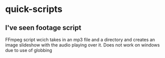 # quick-scripts

## I've seen footage script

FFmpeg script wcich takes in an mp3 file and a directory and creates an image slideshow with the audio playing over it. Does not work on windows due to use of globbing
